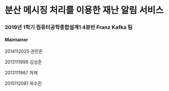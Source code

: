 # 분산 메시징 처리를 이용한 재난 알림 서비스

### 2019년 1학기 컴퓨터공학종합설계1 4분반 Franz Kafka 팀

#### Maintainer

2014112025 권민준

2013111999 김성준

2013111987 허재

2015112081 옥수진